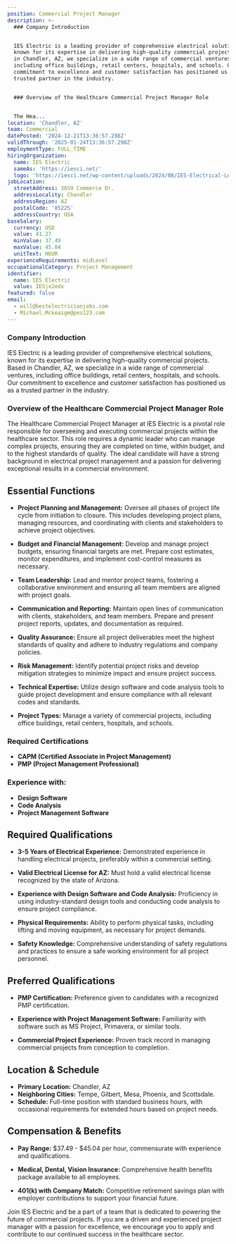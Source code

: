 ```yaml
---
position: Commercial Project Manager
description: >-
  ### Company Introduction


  IES Electric is a leading provider of comprehensive electrical solutions,
  known for its expertise in delivering high-quality commercial projects. Based
  in Chandler, AZ, we specialize in a wide range of commercial ventures,
  including office buildings, retail centers, hospitals, and schools. Our
  commitment to excellence and customer satisfaction has positioned us as a
  trusted partner in the industry.


  ### Overview of the Healthcare Commercial Project Manager Role


  The Hea...
location: 'Chandler, AZ'
team: Commercial
datePosted: '2024-12-21T13:36:57.298Z'
validThrough: '2025-01-24T13:36:57.298Z'
employmentType: FULL_TIME
hiringOrganization:
  name: IES Electric
  sameAs: 'https://iesci.net/'
  logo: 'https://iesci.net/wp-content/uploads/2024/08/IES-Electrical-Logo-color.png'
jobLocation:
  streetAddress: 3659 Commerce Dr.
  addressLocality: Chandler
  addressRegion: AZ
  postalCode: '85225'
  addressCountry: USA
baseSalary:
  currency: USD
  value: 41.27
  minValue: 37.49
  maxValue: 45.04
  unitText: HOUR
experienceRequirements: midLevel
occupationalCategory: Project Management
identifier:
  name: IES Electric
  value: IESjx2edx
featured: false
email:
  - will@bestelectricianjobs.com
  - Michael.Mckeaige@pes123.com
---
```




### Company Introduction

IES Electric is a leading provider of comprehensive electrical solutions, known for its expertise in delivering high-quality commercial projects. Based in Chandler, AZ, we specialize in a wide range of commercial ventures, including office buildings, retail centers, hospitals, and schools. Our commitment to excellence and customer satisfaction has positioned us as a trusted partner in the industry.

### Overview of the Healthcare Commercial Project Manager Role

The Healthcare Commercial Project Manager at IES Electric is a pivotal role responsible for overseeing and executing commercial projects within the healthcare sector. This role requires a dynamic leader who can manage complex projects, ensuring they are completed on time, within budget, and to the highest standards of quality. The ideal candidate will have a strong background in electrical project management and a passion for delivering exceptional results in a commercial environment.

## Essential Functions

- **Project Planning and Management:** Oversee all phases of project life cycle from initiation to closure. This includes developing project plans, managing resources, and coordinating with clients and stakeholders to achieve project objectives.
  
- **Budget and Financial Management:** Develop and manage project budgets, ensuring financial targets are met. Prepare cost estimates, monitor expenditures, and implement cost-control measures as necessary.
  
- **Team Leadership:** Lead and mentor project teams, fostering a collaborative environment and ensuring all team members are aligned with project goals.
  
- **Communication and Reporting:** Maintain open lines of communication with clients, stakeholders, and team members. Prepare and present project reports, updates, and documentation as required.
  
- **Quality Assurance:** Ensure all project deliverables meet the highest standards of quality and adhere to industry regulations and company policies.
  
- **Risk Management:** Identify potential project risks and develop mitigation strategies to minimize impact and ensure project success.
  
- **Technical Expertise:** Utilize design software and code analysis tools to guide project development and ensure compliance with all relevant codes and standards.
  
- **Project Types:** Manage a variety of commercial projects, including office buildings, retail centers, hospitals, and schools.

### Required Certifications

- **CAPM (Certified Associate in Project Management)**
- **PMP (Project Management Professional)**

### Experience with:

- **Design Software**
- **Code Analysis**
- **Project Management Software**

## Required Qualifications

- **3-5 Years of Electrical Experience:** Demonstrated experience in handling electrical projects, preferably within a commercial setting.
  
- **Valid Electrical License for AZ:** Must hold a valid electrical license recognized by the state of Arizona.
  
- **Experience with Design Software and Code Analysis:** Proficiency in using industry-standard design tools and conducting code analysis to ensure project compliance.
  
- **Physical Requirements:** Ability to perform physical tasks, including lifting and moving equipment, as necessary for project demands.
  
- **Safety Knowledge:** Comprehensive understanding of safety regulations and practices to ensure a safe working environment for all project personnel.

## Preferred Qualifications

- **PMP Certification:** Preference given to candidates with a recognized PMP certification.
  
- **Experience with Project Management Software:** Familiarity with software such as MS Project, Primavera, or similar tools.
  
- **Commercial Project Experience:** Proven track record in managing commercial projects from conception to completion.

## Location & Schedule

- **Primary Location:** Chandler, AZ
- **Neighboring Cities:** Tempe, Gilbert, Mesa, Phoenix, and Scottsdale.
- **Schedule:** Full-time position with standard business hours, with occasional requirements for extended hours based on project needs.

## Compensation & Benefits

- **Pay Range:** $37.49 - $45.04 per hour, commensurate with experience and qualifications.
  
- **Medical, Dental, Vision Insurance:** Comprehensive health benefits package available to all employees.
  
- **401(k) with Company Match:** Competitive retirement savings plan with employer contributions to support your financial future.

Join IES Electric and be a part of a team that is dedicated to powering the future of commercial projects. If you are a driven and experienced project manager with a passion for excellence, we encourage you to apply and contribute to our continued success in the healthcare sector.
